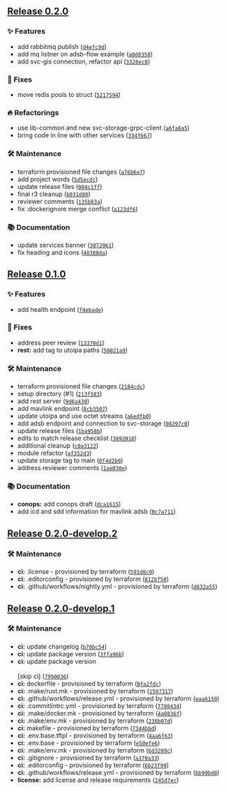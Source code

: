 ## [Release 0.2.0](https://github.com/Arrow-air/svc-telemetry/releases/tag/v0.2.0)

### ✨ Features

- add rabbitmq publish ([`d4efc9d`](https://github.com/Arrow-air/svc-telemetry/commit/d4efc9dcb42bdd1271a1d4b20c47500b4b1b7ade))
- add mq listner on adsb-flow example ([`a0d0350`](https://github.com/Arrow-air/svc-telemetry/commit/a0d035053a3bee287d277d7255899db6fae444f7))
- add svc-gis connection, refactor api ([`3328ec8`](https://github.com/Arrow-air/svc-telemetry/commit/3328ec8987cd0b2b25759d66d75fdcee92657f11))

### 🐛 Fixes

- move redis pools to struct ([`5217594`](https://github.com/Arrow-air/svc-telemetry/commit/521759434014dc0f9cc2a0d4268cb8dbd83a1691))

### 🔥 Refactorings

- use lib-common and new svc-storage-grpc-client ([`a6fa6a5`](https://github.com/Arrow-air/svc-telemetry/commit/a6fa6a5fb52d9b02880c534563f38db28cad61f0))
- bring code in line with other services ([`334f667`](https://github.com/Arrow-air/svc-telemetry/commit/334f667e0e530bdd8951b1c0312dd5d083d0e37c))

### 🛠 Maintenance

- terraform provisioned file changes ([`a76b6e7`](https://github.com/Arrow-air/svc-telemetry/commit/a76b6e7fe36dcb5468886cb0784ac0870331268c))
- add project words ([`5d5ecdc`](https://github.com/Arrow-air/svc-telemetry/commit/5d5ecdcf8ac383b6f50d3de24308bdd35c7f1110))
- update release files ([`084c1ff`](https://github.com/Arrow-air/svc-telemetry/commit/084c1ffbba5476ca9fe76059ee70a7a0b83e8f86))
- final r3 cleanup ([`b031d80`](https://github.com/Arrow-air/svc-telemetry/commit/b031d80e45c599a797f404fc2339043cf13cbf94))
- reviewer comments ([`135b03a`](https://github.com/Arrow-air/svc-telemetry/commit/135b03ac98056b0f2a4b7cffe981e22b7b2a1800))
- fix .dockerignore merge conflict ([`a123df6`](https://github.com/Arrow-air/svc-telemetry/commit/a123df6f059c20964140beb327306f5f7c395db1))

### 📚 Documentation

- update services banner ([`3072061`](https://github.com/Arrow-air/svc-telemetry/commit/3072061843499760cab11c7a44a65291975a6bf4))
- fix heading and icons ([`48388da`](https://github.com/Arrow-air/svc-telemetry/commit/48388daec7b37f9761a046aefaede73401dbda01))

## [Release 0.1.0](https://github.com/Arrow-air/svc-telemetry/releases/tag/v0.1.0)

### ✨ Features

- add health endpoint ([`f4ebade`](https://github.com/Arrow-air/svc-telemetry/commit/f4ebade4a9ab32c6d4cf169fce8eefaaa7b2e66d))

### 🐛 Fixes

- address peer review ([`13370d1`](https://github.com/Arrow-air/svc-telemetry/commit/13370d1b07d61b0f44f4c75cf6b59d49db1ff8c4))
-  **rest:** add tag to utoipa paths ([`50021a9`](https://github.com/Arrow-air/svc-telemetry/commit/50021a9c8880ad9bce2e2dceef81941fbc28aa6d))

### 🛠 Maintenance

- terraform provisioned file changes ([`2184cdc`](https://github.com/Arrow-air/svc-telemetry/commit/2184cdce86b1380ce65b4453f8712582a1d7893c))
- setup directory (#1) ([`213f583`](https://github.com/Arrow-air/svc-telemetry/commit/213f5831a0107abd703d3cd8efb991d264cb7ff0))
- add rest server ([`9d6a430`](https://github.com/Arrow-air/svc-telemetry/commit/9d6a430eb9fa8a44638d02528d56aba1fc12e971))
- add mavlink endpoint ([`8cb3507`](https://github.com/Arrow-air/svc-telemetry/commit/8cb35078d6adf7c5b8c7332486adb011d92bf902))
- update utoipa and use octet streams ([`a6edfb0`](https://github.com/Arrow-air/svc-telemetry/commit/a6edfb085a123139ef320ee08cd448e22b3679da))
- add adsb endpoint and connection to svc-storage ([`08297c0`](https://github.com/Arrow-air/svc-telemetry/commit/08297c094a2654c05210893186baa6391d8c6aec))
- update release files ([`1ba958b`](https://github.com/Arrow-air/svc-telemetry/commit/1ba958b7381f5fc5011bd1a28852a5de80ac17f5))
- edits to match release checklist ([`3892018`](https://github.com/Arrow-air/svc-telemetry/commit/38920189e1a2afa3875f7dc99850015351840e12))
- additional cleanup ([`c0a3122`](https://github.com/Arrow-air/svc-telemetry/commit/c0a3122158a13cb5d5e56fcb974aaf5ad5ddb033))
- module refactor ([`af352d3`](https://github.com/Arrow-air/svc-telemetry/commit/af352d3892095663c3be86e0410eb2e7a21cc64b))
- update storage tag to main ([`0f4d2b0`](https://github.com/Arrow-air/svc-telemetry/commit/0f4d2b06942616bfc605c6c219e6824d3cbd8b66))
- address reviewer comments ([`1ae030e`](https://github.com/Arrow-air/svc-telemetry/commit/1ae030ec8c5fc5bf790b7d78560d28c78cdbf4af))

### 📚 Documentation

-  **conops:** add conops draft ([`dca1615`](https://github.com/Arrow-air/svc-telemetry/commit/dca16155186eba53aa6fa07f6c83d8ca44f79ecd))
- add icd and sdd information for mavlink adsb ([`0c7a711`](https://github.com/Arrow-air/svc-telemetry/commit/0c7a711a70df6f5da2b61117888c3e2f3f4d3429))

## [Release 0.2.0-develop.2](https://github.com/Arrow-air/svc-template-rust/releases/tag/v0.2.0-develop.2)

### 🛠 Maintenance

-  **ci:** .license - provisioned by terraform ([`591d8c0`](https://github.com/Arrow-air/svc-template-rust/commit/591d8c01ba784b953077c7cf704ccd94016ee49b))
-  **ci:** .editorconfig - provisioned by terraform ([`812bf50`](https://github.com/Arrow-air/svc-template-rust/commit/812bf50e205bc73525ce5b9b0a10acc81ed032c2))
-  **ci:** .github/workflows/nightly.yml - provisioned by terraform ([`d832a55`](https://github.com/Arrow-air/svc-template-rust/commit/d832a552e45ba702d7ea452c6a3f11421bcf2e10))

## [Release 0.2.0-develop.1](https://github.com/Arrow-air/svc-template-rust/releases/tag/v0.2.0-develop.1)

### 🛠 Maintenance

-  **ci:** update changelog ([`b70bc54`](https://github.com/Arrow-air/svc-template-rust/commit/b70bc54e886924b54b06a4436c405dd885e288a9))
-  **ci:** update package version ([`3ffa96b`](https://github.com/Arrow-air/svc-template-rust/commit/3ffa96b9e219db4ca308cbf797d5225715c59218))
-  **ci:** update package version<br/><br/>[skip ci] ([`7990036`](https://github.com/Arrow-air/svc-template-rust/commit/79900366c33b4b4cf867330e2e1d672048db2025))
-  **ci:** dockerfile - provisioned by terraform ([`0fa2fdc`](https://github.com/Arrow-air/svc-template-rust/commit/0fa2fdc189664eb962a2edb6957a21cb0dcf5356))
-  **ci:** .make/rust.mk - provisioned by terraform ([`1507317`](https://github.com/Arrow-air/svc-template-rust/commit/150731785302aaed30ddee146c4fad953a9e0399))
-  **ci:** .github/workflows/release.yml - provisioned by terraform ([`eaa6150`](https://github.com/Arrow-air/svc-template-rust/commit/eaa6150bb7ff7f291c297de0333724a9f1ad9941))
-  **ci:** .commitlintrc.yml - provisioned by terraform ([`7780434`](https://github.com/Arrow-air/svc-template-rust/commit/778043483698c889969a9f6ef96176c606315abe))
-  **ci:** .make/docker.mk - provisioned by terraform ([`4a0836f`](https://github.com/Arrow-air/svc-template-rust/commit/4a0836f4a29de27a0a30c2a2ebc05fe938f4e681))
-  **ci:** .make/env.mk - provisioned by terraform ([`238b07d`](https://github.com/Arrow-air/svc-template-rust/commit/238b07dca9185162e234ca751e2b277dccd74cc9))
-  **ci:** makefile - provisioned by terraform ([`7344bbd`](https://github.com/Arrow-air/svc-template-rust/commit/7344bbd368679b3137aa06e246430069ab25a5e1))
-  **ci:** .env.base.tftpl - provisioned by terraform ([`4aa6f63`](https://github.com/Arrow-air/svc-template-rust/commit/4aa6f63b42e108cfa7c9ad15680dce7ebd3d8ed0))
-  **ci:** .env.base - provisioned by terraform ([`e50efe6`](https://github.com/Arrow-air/svc-template-rust/commit/e50efe607ba406c6fd44a322c30ec236c9473a8c))
-  **ci:** .make/env.mk - provisioned by terraform ([`6d3209c`](https://github.com/Arrow-air/svc-template-rust/commit/6d3209c141782037846c7b5e3e7bab861f19bb1d))
-  **ci:** .gitignore - provisioned by terraform ([`a370a33`](https://github.com/Arrow-air/svc-template-rust/commit/a370a336b1ac6760ca16fd1feec0d36333d87be0))
-  **ci:** .editorconfig - provisioned by terraform ([`6b23f99`](https://github.com/Arrow-air/svc-template-rust/commit/6b23f9980c989ac781cb67feb838842a50aa0377))
-  **ci:** .github/workflows/release.yml - provisioned by terraform ([`bb99bd8`](https://github.com/Arrow-air/svc-template-rust/commit/bb99bd8443ebb36de8fb606dae9974765d156a84))
-  **license:** add license and release requirements ([`245d7ec`](https://github.com/Arrow-air/svc-template-rust/commit/245d7ec8db19f78c5d73936be92f101977c546d6))
